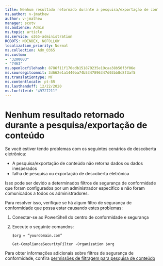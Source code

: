```yaml
---
title: Nenhum resultado retornado durante a pesquisa/exportação de conteúdo
ms.author: v-jmathew
author: v-jmathew
manager: scotv
ms.audience: Admin
ms.topic: article
ms.service: o365-administration
ROBOTS: NOINDEX, NOFOLLOW
localization_priority: Normal
ms.collection: Adm_O365
ms.custom:
- "3200003"
- "7463"
ms.openlocfilehash: 8786f11f170edb151879235e19caa38b50f3f06e
ms.sourcegitcommit: 3d662e1a1440ba74b5347896347d03bb8c8f3af5
ms.translationtype: MT
ms.contentlocale: pt-BR
ms.lasthandoff: 12/22/2020
ms.locfileid: "49727211"
---
```

# <a name="no-results-returned-during-content-searchexport"></a>Nenhum resultado retornado durante a pesquisa/exportação de conteúdo

Se você estiver tendo problemas com os seguintes cenários de descoberta eletrônica:

- A pesquisa/exportação de conteúdo não retorna dados ou dados inesperados
- falha de pesquisa ou exportação de descoberta eletrônica

Isso pode ser devido a determinados filtros de segurança de conformidade que foram configurados por um administrador específico e não foram comunicados a todos os administradores.

Para resolver isso, verifique se há algum filtro de segurança de conformidade que possa estar causando estes problemas:

1. Conectar-se ao PowerShell do centro de conformidade e segurança
2. Execute o seguinte comandos:

    `$org = “yourdomain.com”`

    `Get-ComplianceSecurityFilter -Organization $org`

Para obter informações adicionais sobre filtros de segurança de conformidade, confira [permissões de filtragem para pesquisa de conteúdo](https://docs.microsoft.com/microsoft-365/compliance/permissions-filtering-for-content-search)
